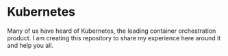 # Kubernetes

Many of us have heard of Kubernetes, the leading container orchestration product.
I am creating this repository to share my experience here around it and help you all.
